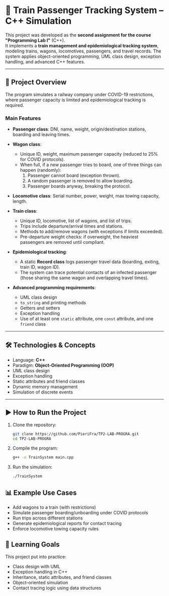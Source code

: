 # 🚆 Train Passenger Tracking System – C++ Simulation

This project was developed as the **second assignment for the course "Programming Lab I"** (C++).  
It implements a **train management and epidemiological tracking system**, modeling trains, wagons, locomotives, passengers, and travel records. The system applies object-oriented programming, UML class design, exception handling, and advanced C++ features.  

---

## 📌 Project Overview

The program simulates a railway company under COVID-19 restrictions, where passenger capacity is limited and epidemiological tracking is required.

### Main Features
- **Passenger class**: DNI, name, weight, origin/destination stations, boarding and leaving times.  
- **Wagon class**:
  - Unique ID, weight, maximum passenger capacity (reduced to 25% for COVID protocols).  
  - When full, if a new passenger tries to board, one of three things can happen (randomly):  
    1. Passenger cannot board (exception thrown).  
    2. A random passenger is removed to allow boarding.  
    3. Passenger boards anyway, breaking the protocol.  
- **Locomotive class**: Serial number, power, weight, max towing capacity, length.  
- **Train class**:
  - Unique ID, locomotive, list of wagons, and list of trips.  
  - Trips include departure/arrival times and stations.  
  - Methods to add/remove wagons (with exceptions if limits exceeded).  
  - Pre-departure weight checks: if overweight, the heaviest passengers are removed until compliant.  
- **Epidemiological tracking**:
  - A static **Record class** logs passenger travel data (boarding, exiting, train ID, wagon ID).  
  - The system can trace potential contacts of an infected passenger (those sharing the same wagon and overlapping travel times).  

- **Advanced programming requirements**:
  - UML class design  
  - `to_string` and printing methods  
  - Getters and setters  
  - Exception handling  
  - Use of at least one `static` attribute, one `const` attribute, and one `friend` class  

---

## 🛠️ Technologies & Concepts
- Language: **C++**
- Paradigm: **Object-Oriented Programming (OOP)**
- UML class design
- Exception handling
- Static attributes and friend classes
- Dynamic memory management
- Simulation of discrete events

---

## ▶️ How to Run the Project

1. Clone the repository:
   ```bash
   git clone https://github.com/PieriFra/TP2-LAB-PROGRA.git
   cd TP2-LAB-PROGRA

2. Compile the program:
   ```bash
   g++ -o TrainSystem main.cpp

3. Run the simulation:
   ```bash
   ./TrainSystem

## 📊 Example Use Cases
- Add wagons to a train (with restrictions)
- Simulate passenger boarding/unboarding under COVID protocols
- Run trips across different stations
- Generate epidemiological reports for contact tracing
- Enforce locomotive towing capacity rules

## 🎯 Learning Goals
This project put into practice:
- Class design with UML
- Exception handling in C++
- Inheritance, static attributes, and friend classes
- Object-oriented simulation
- Contact tracing logic using data structures
